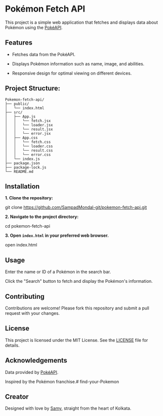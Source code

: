 # Pokémon Fetch API

This project is a simple web application that fetches and displays data about Pokémon using the [PokéAPI](https://pokeapi.co/).

## Features

- Fetches data from the PokéAPI.

- Displays Pokémon information such as name, image, and abilities.

- Responsive design for optimal viewing on different devices.

## Project Structure:

```
Pokemon-fetch-api/
├── public/
│   └── index.html
├── src/
│   ├── App.js
│   │   └── fetch.jsx
│   │   └── loader.jsx
│   │   └── result.jsx
│   │   └── error.jsx
│   ├── App.css 
│   │   └── fetch.css
│   │   └── loader.css
│   │   └── result.css
│   │   └── error.css
│   └── index.js
├── package.json
├── package-lock.js
└── README.md
```

## Installation

**1. Clone the repository:**

git clone https://github.com/SampadMondal-git/pokemon-fetch-api.git

**2. Navigate to the project directory:**

cd pokemon-fetch-api

**3. Open `index.html` in your preferred web browser.**

open index.html

## Usage

Enter the name or ID of a Pokémon in the search bar.

Click the "Search" button to fetch and display the Pokémon's information.

## Contributing

Contributions are welcome! Please fork this repository and submit a pull request with your changes.

## License

This project is licensed under the MIT License. See the [LICENSE]() file for details.

## Acknowledgements

Data provided by [PokéAPI](https://pokeapi.co/).

Inspired by the Pokémon franchise.# find-your-Pokemon

## Creator

Designed with love by [Samy](https://www.instagram.com/_ursfav.sxmy/), straight from the heart of Kolkata.
